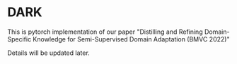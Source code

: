 # DARK
This is pytorch implementation of our paper "Distilling and Refining Domain-Specific Knowledge for Semi-Supervised Domain Adaptation (BMVC 2022)" 

Details will be updated later.
